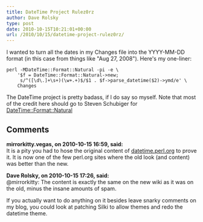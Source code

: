 ```yaml
---
title: DateTime Project Rulez0rz
author: Dave Rolsky
type: post
date: 2010-10-15T10:21:01+00:00
url: /2010/10/15/datetime-project-rulez0rz/
---
```


I wanted to turn all the dates in my Changes file into the YYYY-MM-DD format (in this case from
things like "Aug 27, 2008"). Here's my one-liner:

```
perl -MDateTime::Format::Natural -pi -e \
    '$f = DateTime::Format::Natural->new;
     s/^([\d\.]+\s+)(\w+.+)$/$1 . $f->parse_datetime($2)->ymd/e' \
    Changes
```

The DateTime project is pretty badass, if I do say so myself. Note that most of the credit here
should go to Steven Schubiger for [DateTime::Format::Natural][1]

[1]: http://search.cpan.org/dist/DateTime-Format-Natural

## Comments

**mirrorkitty.vegas, on 2010-10-15 16:59, said:**  
It is a pity you had to hose the original content of [datetime.perl.org](http://datetime.perl.org)
to prove it. It is now one of the few perl.org sites where the old look (and content) was better
than the new.

**Dave Rolsky, on 2010-10-15 17:26, said:**  
@mirrorkitty: The content is exactly the same on the new wiki as it was on the old, minus the insane
amounts of spam.

If you actually want to do anything on it besides leave snarky comments on my blog, you could look
at patching Silki to allow themes and redo the datetime theme.
